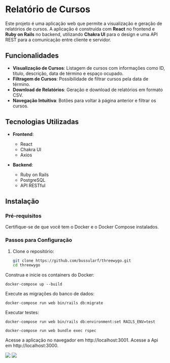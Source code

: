 # Relatório de Cursos

Este projeto é uma aplicação web que permite a visualização e geração de relatórios de cursos. A aplicação é construída com **React** no frontend e **Ruby on Rails** no backend, utilizando **Chakra UI** para o design e uma API REST para a comunicação entre cliente e servidor.

## Funcionalidades

- **Visualização de Cursos**: Listagem de cursos com informações como ID, título, descrição, data de término e espaço ocupado.
- **Filtragem de Cursos**: Possibilidade de filtrar cursos pela data de término.
- **Download de Relatórios**: Geração e download de relatórios em formato CSV.
- **Navegação Intuitiva**: Botões para voltar à página anterior e filtrar os cursos.

## Tecnologias Utilizadas

- **Frontend**: 
  - React
  - Chakra UI
  - Axios

- **Backend**: 
  - Ruby on Rails
  - PostgreSQL
  - API RESTful

## Instalação

### Pré-requisitos

Certifique-se de que você tem o Docker e o Docker Compose instalados.

### Passos para Configuração

1. Clone o repositório:

   ```bash
   git clone https://github.com/bussularf/threewygo.git
   cd threewygo

Construa e inicie os containers do Docker:
```
docker-compose up --build
```

Execute as migrações do banco de dados:
```
docker-compose run web bin/rails db:migrate
```

Executar testes:
```
docker-compose run web bin/rails db:environment:set RAILS_ENV=test

docker-compose run web bundle exec rspec
```

Acesse a aplicação no navegador em http://localhost:3001.
Acesse a Api em http://localhost:3000.

<img src="large.png">
<img src="small.png">
